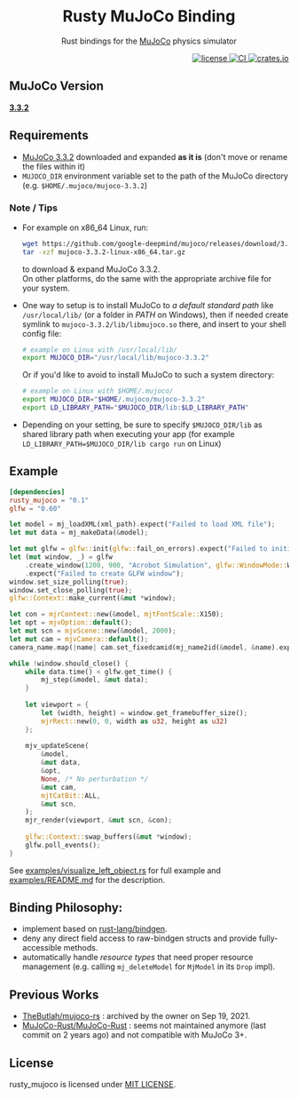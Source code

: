 <div align="center">
    <h1>Rusty MuJoCo Binding</h1>
    <p>Rust bindings for the <a href="https://mujoco.org">MuJoCo</a> physics simulator</p>
</div>

<div align="right">
    <a href="https://github.com/rust-control/rusty_mujoco/blob/main/LICENSE">
        <img alt="license" src="https://img.shields.io/crates/l/rusty_mujoco.svg"/>
    </a>
    <a href="https://github.com/rust-control/rusty_mujoco/actions">
        <img alt="CI" src="https://github.com/rust-control/rusty_mujoco/actions/workflows/CI.yml/badge.svg?branch=main"/>
    </a>
    <a href="https://crates.io/crates/rusty_mujoco">
        <img alt="crates.io" src="https://img.shields.io/crates/v/rusty_mujoco.svg"/>
    </a>
</div>

## MuJoCo Version

[**3.3.2**](https://github.com/google-deepmind/mujoco/releases/tag/3.3.2)

## Requirements

- [MuJoCo 3.3.2](https://github.com/google-deepmind/mujoco/releases/tag/3.3.2) downloaded
  and expanded **as it is** (don't move or rename the files within it)
- `MUJOCO_DIR` environment variable set to the path of the MuJoCo directory (e.g. `$HOME/.mujoco/mujoco-3.3.2`)

### Note / Tips

- For example on x86_64 Linux, run:
  ```sh
  wget https://github.com/google-deepmind/mujoco/releases/download/3.3.2/mujoco-3.3.2-linux-x86_64.tar.gz
  tar -xzf mujoco-3.3.2-linux-x86_64.tar.gz
  ```
  to download & expand MuJoCo 3.3.2.\
  On other platforms, do the same with the appropriate archive file for your system.
  
- One way to setup is to install MuJoCo to _a default standard path_ like `/usr/local/lib/`
  (or a folder in _PATH_ on Windows), then if needed create symlink to `mujoco-3.3.2/lib/libmujoco.so` there,
  and insert to your shell config file:
  ```sh
  # example on Linux with /usr/local/lib/
  export MUJOCO_DIR="/usr/local/lib/mujoco-3.3.2"
  ```
  Or if you'd like to avoid to install MuJoCo to such a system directory:
  ```sh
  # example on Linux with $HOME/.mujoco/
  export MUJOCO_DIR="$HOME/.mujoco/mujoco-3.3.2"
  export LD_LIBRARY_PATH="$MUJOCO_DIR/lib:$LD_LIBRARY_PATH"
  ```
  
- Depending on your setting, be sure to specify `$MUJOCO_DIR/lib` as shared library path
  when executing your app (for example `LD_LIBRARY_PATH=$MUJOCO_DIR/lib cargo run` on Linux)

## Example

```toml
[dependencies]
rusty_mujoco = "0.1"
glfw = "0.60"
```

```rust
let model = mj_loadXML(xml_path).expect("Failed to load XML file");
let mut data = mj_makeData(&model);

let mut glfw = glfw::init(glfw::fail_on_errors).expect("Failed to initialize GLFW");
let (mut window, _) = glfw
    .create_window(1200, 900, "Acrobot Simulation", glfw::WindowMode::Windowed)
    .expect("Failed to create GLFW window");
window.set_size_polling(true);
window.set_close_polling(true);
glfw::Context::make_current(&mut *window);

let con = mjrContext::new(&model, mjtFontScale::X150);
let opt = mjvOption::default();
let mut scn = mjvScene::new(&model, 2000);
let mut cam = mjvCamera::default();
camera_name.map(|name| cam.set_fixedcamid(mj_name2id(&model, &name).expect("No camera of such name in the model")));

while !window.should_close() {
    while data.time() < glfw.get_time() {
        mj_step(&model, &mut data);
    }
    
    let viewport = {
        let (width, height) = window.get_framebuffer_size();
        mjrRect::new(0, 0, width as u32, height as u32)
    };
    
    mjv_updateScene(
        &model,
        &mut data,
        &opt,
        None, /* No perturbation */
        &mut cam,
        mjtCatBit::ALL,
        &mut scn,
    );
    mjr_render(viewport, &mut scn, &con);
    
    glfw::Context::swap_buffers(&mut *window);
    glfw.poll_events();
}
```

See [examples/visualize_left_object.rs](./examples/visualize_left_object.rs) for full example
and [examples/README.md](./examples/README.md) for the description.

##  Binding Philosophy:
  - implement based on [rust-lang/bindgen](https://github.com/rust-lang/rust-bindgen).
  - deny any direct field access to raw-bindgen structs and provide fully-accessible methods.
  - automatically handle *resource types* that need proper resource management
    (e.g. calling `mj_deleteModel` for `MjModel` in its `Drop` impl).

## Previous Works

- [TheButlah/mujoco-rs](https://github.com/TheButlah/mujoco-rs)
  : archived by the owner on Sep 19, 2021.
- [MuJoCo-Rust/MuJoCo-Rust](https://github.com/MuJoCo-Rust/MuJoCo-Rust)
  : seems not maintained anymore (last commit on 2 years ago) and not compatible with MuJoCo 3+.

## License

rusty_mujoco is licensed under [MIT LICENSE](https://github.com/rust-control/rusty_mujoco/blob/main/LICENSE).
